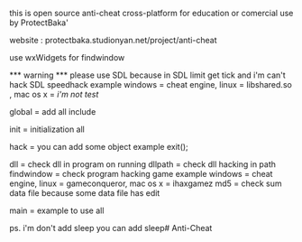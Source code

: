 this is open source anti-cheat cross-platform for education or comercial use by ProtectBaka'

website : protectbaka.studionyan.net/project/anti-cheat

use wxWidgets for findwindow

*** warning *** please use SDL because in SDL limit get tick and i'm can't hack SDL speedhack  example windows = cheat engine, linux = libshared.so <hack speed with gettimeofday>, mac os x = *i'm not test*

global = add all include

init = initialization all

hack = you can add some object example exit();

dll = check dll in program on running
dllpath = check dll hacking in path
findwindow = check program hacking game example windows = cheat engine, linux = gameconqueror, mac os x = ihaxgamez
md5 = check sum data file because some data file has edit

main = example to use all 

ps. i'm don't add sleep you can add sleep# Anti-Cheat
